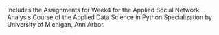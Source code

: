 Includes the Assignments for Week4 for the Applied Social Network Analysis Course of the Applied Data Science in Python Specialization by University of Michigan, Ann Arbor.
